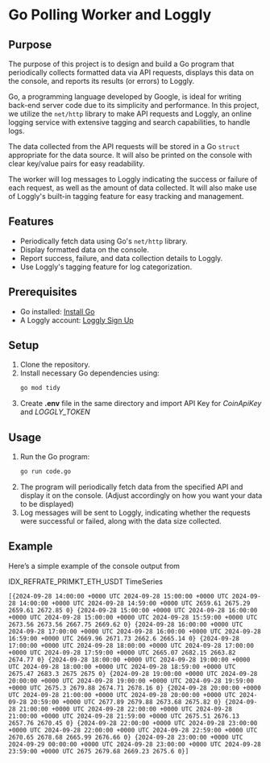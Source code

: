 # Go Polling Worker and Loggly

## Purpose
The purpose of this project is to design and build a Go program that periodically collects formatted data via API requests, displays this data on the console, and reports its results (or errors) to Loggly.

Go, a programming language developed by Google, is ideal for writing back-end server code due to its simplicity and performance. In this project, we utilize the `net/http` library to make API requests and Loggly, an online logging service with extensive tagging and search capabilities, to handle logs.

The data collected from the API requests will be stored in a Go `struct` appropriate for the data source. It will also be printed on the console with clear key/value pairs for easy readability.

The worker will log messages to Loggly indicating the success or failure of each request, as well as the amount of data collected. It will also make use of Loggly's built-in tagging feature for easy tracking and management.

## Features
- Periodically fetch data using Go's `net/http` library.
- Display formatted data on the console.
- Report success, failure, and data collection details to Loggly.
- Use Loggly's tagging feature for log categorization.

## Prerequisites
- Go installed: [Install Go](https://go.dev/doc/install)
- A Loggly account: [Loggly Sign Up](https://www.loggly.com/)

## Setup
1. Clone the repository.
2. Install necessary Go dependencies using:
    ```bash
    go mod tidy
    ```
3. Create <b>.env</b> file in the same directory and import API Key for <i>CoinApiKey</i> and <i>LOGGLY_TOKEN</i>


## Usage
1. Run the Go program:
    ```bash
    go run code.go
    ```
2. The program will periodically fetch data from the specified API and display it on the console. (Adjust accordingly on how you want your data to be displayed)
3. Log messages will be sent to Loggly, indicating whether the requests were successful or failed, along with the data size collected.

## Example
Here’s a simple example of the console output from 

IDX_REFRATE_PRIMKT_ETH_USDT TimeSeries

```
[{2024-09-28 14:00:00 +0000 UTC 2024-09-28 15:00:00 +0000 UTC 2024-09-28 14:00:00 +0000 UTC 2024-09-28 14:59:00 +0000 UTC 2659.61 2675.29 2659.61 2672.85 0} {2024-09-28 15:00:00 +0000 UTC 2024-09-28 16:00:00 +0000 UTC 2024-09-28 15:00:00 +0000 UTC 2024-09-28 15:59:00 +0000 UTC 2673.56 2673.56 2667.75 2669.62 0} {2024-09-28 16:00:00 +0000 UTC 2024-09-28 17:00:00 +0000 UTC 2024-09-28 16:00:00 +0000 UTC 2024-09-28 16:59:00 +0000 UTC 2669.96 2671.73 2662.6 2665.14 0} {2024-09-28 17:00:00 +0000 UTC 2024-09-28 18:00:00 +0000 UTC 2024-09-28 17:00:00 +0000 UTC 2024-09-28 17:59:00 +0000 UTC 2665.07 2682.15 2663.82 2674.77 0} {2024-09-28 18:00:00 +0000 UTC 2024-09-28 19:00:00 +0000 UTC 2024-09-28 18:00:00 +0000 UTC 2024-09-28 18:59:00 +0000 UTC 2675.47 2683.3 2675 2675 0} {2024-09-28 19:00:00 +0000 UTC 2024-09-28 20:00:00 +0000 UTC 2024-09-28 19:00:00 +0000 UTC 2024-09-28 19:59:00 +0000 UTC 2675.3 2679.88 2674.71 2678.16 0} {2024-09-28 20:00:00 +0000 UTC 2024-09-28 21:00:00 +0000 UTC 2024-09-28 20:00:00 +0000 UTC 2024-09-28 20:59:00 +0000 UTC 2677.89 2679.88 2673.68 2675.82 0} {2024-09-28 21:00:00 +0000 UTC 2024-09-28 22:00:00 +0000 UTC 2024-09-28 21:00:00 +0000 UTC 2024-09-28 21:59:00 +0000 UTC 2675.51 2676.13 2657.76 2670.45 0} {2024-09-28 22:00:00 +0000 UTC 2024-09-28 23:00:00 +0000 UTC 2024-09-28 22:00:00 +0000 UTC 2024-09-28 22:59:00 +0000 UTC 2670.65 2678.68 2665.99 2676.66 0} {2024-09-28 23:00:00 +0000 UTC 2024-09-29 00:00:00 +0000 UTC 2024-09-28 23:00:00 +0000 UTC 2024-09-28 23:59:00 +0000 UTC 2675 2679.68 2669.23 2675.6 0}]
```